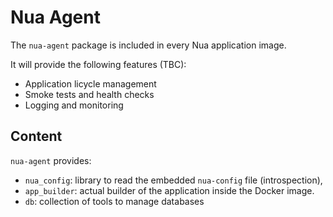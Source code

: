 # Nua Agent

The `nua-agent` package is included in every Nua application image.

It will provide the following features (TBC):

-   Application licycle management
-   Smoke tests and health checks
-   Logging and monitoring

## Content

`nua-agent` provides:

-   `nua_config`: library to read the embedded `nua-config` file (introspection),
-   `app_builder`: actual builder of the application inside the Docker image.
-   `db`: collection of tools to manage databases
